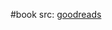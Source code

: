 #book 
src: [goodreads](https://www.goodreads.com/book/show/48693303-theoretical-computer-science-for-the-working-category-theorist)


